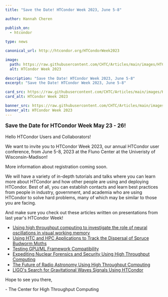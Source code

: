 ```yaml
---
title: "Save the Date! HTCondor Week 2023, June 5-8"

author: Hannah Cheren

publish_on:
  - htcondor
  
type: news

canonical_url: http://htcondor.org/HTCondorWeek2023

image:
  path: https://raw.githubusercontent.com/CHTC/Articles/main/images/HTCondor_Banner.jpeg
  alt: HTCondor Week 2023
  
description: "Save the Date! HTCondor Week 2023, June 5-8"
excerpt: "Save the Date! HTCondor Week 2023, June 5-8"

card_src: https://raw.githubusercontent.com/CHTC/Articles/main/images/HTCondor_Banner.jpeg
card_alt: HTCondor Week 2023

banner_src: https://raw.githubusercontent.com/CHTC/Articles/main/images/HTCondor_Banner.jpeg
banner_alt: HTCondor Week 2023
---
```


<p style="font-size: larger; font-weight: bold;">Save the Date for HTCondor Week May 23 - 26!</p>


Hello HTCondor Users and Collaborators!

We want to invite you to HTCondor Week 2023, our annual HTCondor user conference, from June 5-8, 2023 at the Fluno Center at the Univeristy of Wisconsin-Madison!

More information about registration coming soon.

We will have a variety of in-depth tutorials and talks where you can learn more about HTCondor and how other people are using and deploying HTCondor. Best of all, you can establish contacts and learn best practices from people in industry, government, and academia who are using HTCondor to solve hard problems, many of which may be similar to those you are facing.

And make sure you check out these articles written on presentations from last year's HTCondor Week!
- [Using high throughput computing to investigate the role of neural oscillations in visual working memory](https://path-cc.io/news/2022-07-06-Fulvio/)
- [Using HTC and HPC Applications to Track the Dispersal of Spruce Budworm Moths](https://path-cc.io/news/2022-07-06-Garcia/)
- [Testing GPU/ML Framework Compatibility](https://path-cc.io/news/2022-07-06-Hiemstra/)
- [Expediting Nuclear Forensics and Security Using High Throughput Computing](https://path-cc.io/news/2022-07-06-Opotowsky/)
- [The Future of Radio Astronomy Using High Throughput Computing](https://path-cc.io/news/2022-07-12-Wilcots/)
- [LIGO's Search for Gravitational Waves Signals Using HTCondor](https://path-cc.io/news/2022-07-21-Messick/)

Hope to see you there,

\- The Center for High Throughput Computing
